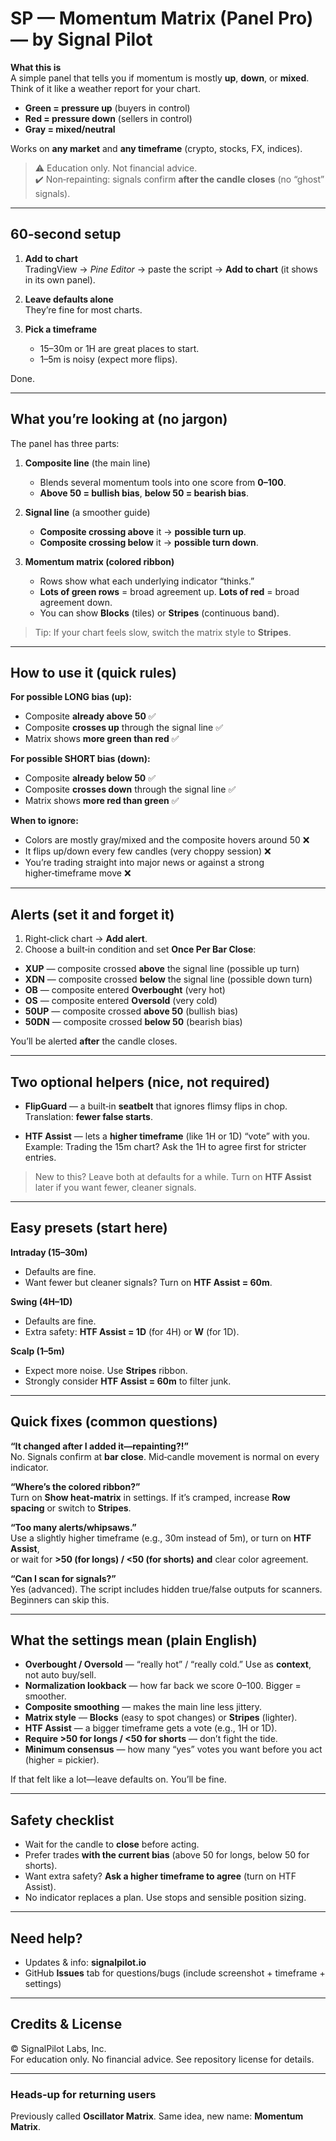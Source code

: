 # SP — Momentum Matrix (Panel Pro) — by Signal Pilot

**What this is**  
A simple panel that tells you if momentum is mostly **up**, **down**, or **mixed**.  
Think of it like a weather report for your chart.

- **Green = pressure up** (buyers in control)
- **Red = pressure down** (sellers in control)
- **Gray = mixed/neutral**

Works on **any market** and **any timeframe** (crypto, stocks, FX, indices).

> ⚠️ Education only. Not financial advice.  
> ✔️ Non‑repainting: signals confirm **after the candle closes** (no “ghost” signals).

---

## 60‑second setup

1) **Add to chart**  
   TradingView → *Pine Editor* → paste the script → **Add to chart** (it shows in its own panel).

2) **Leave defaults alone**  
   They’re fine for most charts.

3) **Pick a timeframe**  
   - 15–30m or 1H are great places to start.  
   - 1–5m is noisy (expect more flips).

Done.

---

## What you’re looking at (no jargon)

The panel has three parts:

1) **Composite line** (the main line)  
   - Blends several momentum tools into one score from **0–100**.  
   - **Above 50 = bullish bias**, **below 50 = bearish bias**.

2) **Signal line** (a smoother guide)  
   - **Composite crossing above** it → **possible turn up**.  
   - **Composite crossing below** it → **possible turn down**.

3) **Momentum matrix (colored ribbon)**  
   - Rows show what each underlying indicator “thinks.”  
   - **Lots of green rows** = broad agreement up. **Lots of red** = broad agreement down.  
   - You can show **Blocks** (tiles) or **Stripes** (continuous band).

> Tip: If your chart feels slow, switch the matrix style to **Stripes**.

---

## How to use it (quick rules)

**For possible LONG bias (up):**
- Composite **already above 50** ✅  
- Composite **crosses up** through the signal line ✅  
- Matrix shows **more green than red** ✅

**For possible SHORT bias (down):**
- Composite **already below 50** ✅  
- Composite **crosses down** through the signal line ✅  
- Matrix shows **more red than green** ✅

**When to ignore:**
- Colors are mostly gray/mixed and the composite hovers around 50 ❌  
- It flips up/down every few candles (very choppy session) ❌  
- You’re trading straight into major news or against a strong higher‑timeframe move ❌

---

## Alerts (set it and forget it)

1) Right‑click chart → **Add alert**.  
2) Choose a built‑in condition and set **Once Per Bar Close**:

- **XUP** — composite crossed **above** the signal line (possible up turn)  
- **XDN** — composite crossed **below** the signal line (possible down turn)  
- **OB** — composite entered **Overbought** (very hot)  
- **OS** — composite entered **Oversold** (very cold)  
- **50UP** — composite crossed **above 50** (bullish bias)  
- **50DN** — composite crossed **below 50** (bearish bias)

You’ll be alerted **after** the candle closes.

---

## Two optional helpers (nice, not required)

- **FlipGuard** — a built‑in **seatbelt** that ignores flimsy flips in chop.  
  Translation: **fewer false starts**.

- **HTF Assist** — lets a **higher timeframe** (like 1H or 1D) “vote” with you.  
  Example: Trading the 15m chart? Ask the 1H to agree first for stricter entries.

> New to this? Leave both at defaults for a while. Turn on **HTF Assist** later if you want fewer, cleaner signals.

---

## Easy presets (start here)

**Intraday (15–30m)**  
- Defaults are fine.  
- Want fewer but cleaner signals? Turn on **HTF Assist = 60m**.

**Swing (4H–1D)**  
- Defaults are fine.  
- Extra safety: **HTF Assist = 1D** (for 4H) or **W** (for 1D).

**Scalp (1–5m)**  
- Expect more noise. Use **Stripes** ribbon.  
- Strongly consider **HTF Assist = 60m** to filter junk.

---

## Quick fixes (common questions)

**“It changed after I added it—repainting?!”**  
No. Signals confirm at **bar close**. Mid‑candle movement is normal on every indicator.

**“Where’s the colored ribbon?”**  
Turn on **Show heat‑matrix** in settings. If it’s cramped, increase **Row spacing** or switch to **Stripes**.

**“Too many alerts/whipsaws.”**  
Use a slightly higher timeframe (e.g., 30m instead of 5m), or turn on **HTF Assist**,  
or wait for **>50 (for longs) / <50 (for shorts)** **and** clear color agreement.

**“Can I scan for signals?”**  
Yes (advanced). The script includes hidden true/false outputs for scanners. Beginners can skip this.

---

## What the settings mean (plain English)

- **Overbought / Oversold** — “really hot” / “really cold.” Use as **context**, not auto buy/sell.  
- **Normalization lookback** — how far back we score 0–100. Bigger = smoother.  
- **Composite smoothing** — makes the main line less jittery.  
- **Matrix style** — **Blocks** (easy to spot changes) or **Stripes** (lighter).  
- **HTF Assist** — a bigger timeframe gets a vote (e.g., 1H or 1D).  
- **Require >50 for longs / <50 for shorts** — don’t fight the tide.  
- **Minimum consensus** — how many “yes” votes you want before you act (higher = pickier).

If that felt like a lot—leave defaults on. You’ll be fine.

---

## Safety checklist

- Wait for the candle to **close** before acting.  
- Prefer trades **with the current bias** (above 50 for longs, below 50 for shorts).  
- Want extra safety? **Ask a higher timeframe to agree** (turn on HTF Assist).  
- No indicator replaces a plan. Use stops and sensible position sizing.

---

## Need help?

- Updates & info: **signalpilot.io**  
- GitHub **Issues** tab for questions/bugs (include screenshot + timeframe + settings)

---

## Credits & License

© SignalPilot Labs, Inc.  
For education only. No financial advice. See repository license for details.

---

### Heads‑up for returning users
Previously called **Oscillator Matrix**. Same idea, new name: **Momentum Matrix**.

